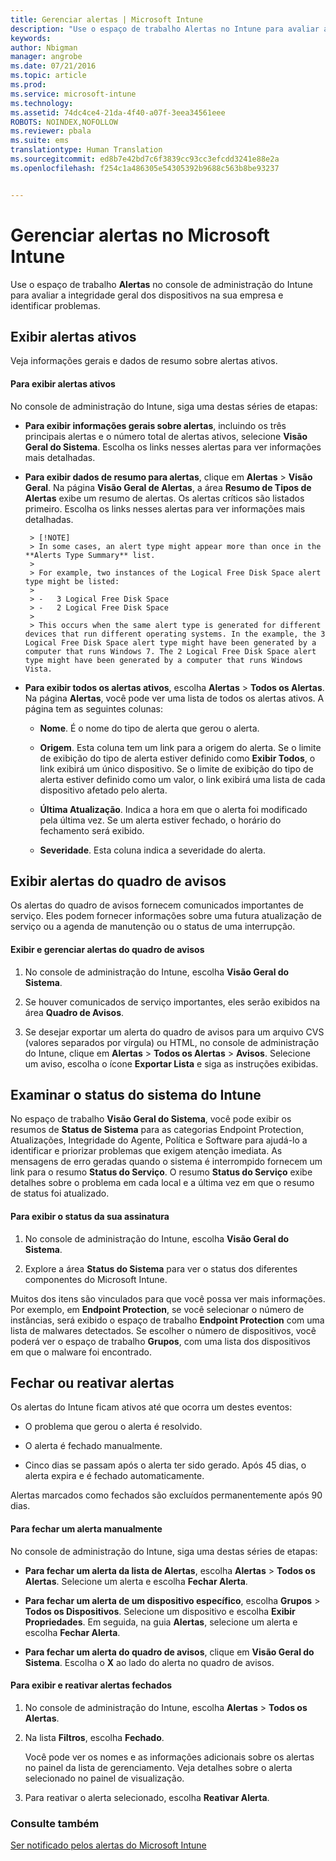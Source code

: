 ```yaml
---
title: Gerenciar alertas | Microsoft Intune
description: "Use o espaço de trabalho Alertas no Intune para avaliar a integridade geral dos dispositivos na sua organização."
keywords: 
author: Nbigman
manager: angrobe
ms.date: 07/21/2016
ms.topic: article
ms.prod: 
ms.service: microsoft-intune
ms.technology: 
ms.assetid: 74dc4ce4-21da-4f40-a07f-3eea34561eee
ROBOTS: NOINDEX,NOFOLLOW
ms.reviewer: pbala
ms.suite: ems
translationtype: Human Translation
ms.sourcegitcommit: ed8b7e42bd7c6f3839cc93cc3efcdd3241e88e2a
ms.openlocfilehash: f254c1a486305e54305392b9688c563b8be93237


---
```


# Gerenciar alertas no Microsoft Intune
Use o espaço de trabalho **Alertas** no console de administração do Intune para avaliar a integridade geral dos dispositivos na sua empresa e identificar problemas.

## Exibir alertas ativos

Veja informações gerais e dados de resumo sobre alertas ativos.

#### Para exibir alertas ativos

No console de administração do Intune, siga uma destas séries de etapas:

-  **Para exibir informações gerais sobre alertas**, incluindo os três principais alertas e o número total de alertas ativos, selecione **Visão Geral do Sistema**. Escolha os links nesses alertas para ver informações mais detalhadas.

-  **Para exibir dados de resumo para alertas**, clique em **Alertas** > **Visão Geral**. Na página **Visão Geral de Alertas**, a área **Resumo de Tipos de Alertas** exibe um resumo de alertas. Os alertas críticos são listados primeiro. Escolha os links nesses alertas para ver informações mais detalhadas.

        > [!NOTE]
        > In some cases, an alert type might appear more than once in the **Alerts Type Summary** list.
        >
        > For example, two instances of the Logical Free Disk Space alert type might be listed:
        >
        > -   3 Logical Free Disk Space
        > -   2 Logical Free Disk Space
        >
        > This occurs when the same alert type is generated for different devices that run different operating systems. In the example, the 3 Logical Free Disk Space alert type might have been generated by a computer that runs Windows 7. The 2 Logical Free Disk Space alert type might have been generated by a computer that runs Windows Vista.

-   **Para exibir todos os alertas ativos**, escolha **Alertas** > **Todos os Alertas**. Na página **Alertas**, você pode ver uma lista de todos os alertas ativos. A página tem as seguintes colunas:

    -   **Nome**. É o nome do tipo de alerta que gerou o alerta.

    -   **Origem**. Esta coluna tem um link para a origem do alerta. Se o limite de exibição do tipo de alerta estiver definido como **Exibir Todos**, o link exibirá um único dispositivo. Se o limite de exibição do tipo de alerta estiver definido como um valor, o link exibirá uma lista de cada dispositivo afetado pelo alerta.

    -   **Última Atualização**. Indica a hora em que o alerta foi modificado pela última vez. Se um alerta estiver fechado, o horário do fechamento será exibido.

    -   **Severidade**. Esta coluna indica a severidade do alerta.

## Exibir alertas do quadro de avisos
Os alertas do quadro de avisos fornecem comunicados importantes de serviço. Eles podem fornecer informações sobre uma futura atualização de serviço ou a agenda de manutenção ou o status de uma interrupção.

#### Exibir e gerenciar alertas do quadro de avisos

1.  No console de administração do Intune, escolha **Visão Geral do Sistema**.

2.  Se houver comunicados de serviço importantes, eles serão exibidos na área **Quadro de Avisos**.

3.  Se desejar exportar um alerta do quadro de avisos para um arquivo CVS (valores separados por vírgula) ou HTML, no console de administração do Intune, clique em **Alertas** > **Todos os Alertas** >    **Avisos**. Selecione um aviso, escolha o ícone **Exportar Lista** e siga as instruções exibidas.

## Examinar o status do sistema do Intune
No espaço de trabalho **Visão Geral do Sistema**, você pode exibir os resumos de **Status de Sistema** para as categorias Endpoint Protection, Atualizações, Integridade do Agente, Política e Software para ajudá-lo a identificar e priorizar problemas que exigem atenção imediata. As mensagens de erro geradas quando o sistema é interrompido fornecem um link para o resumo **Status do Serviço**. O resumo **Status do Serviço** exibe detalhes sobre o problema em cada local e a última vez em que o resumo de status foi atualizado.

#### Para exibir o status da sua assinatura

1.  No console de administração do Intune, escolha **Visão Geral do Sistema**.

2.  Explore a área **Status do Sistema** para ver o status dos diferentes componentes do Microsoft Intune.

  Muitos dos itens são vinculados para que você possa ver mais informações. Por exemplo, em **Endpoint Protection**, se você selecionar o número de instâncias, será exibido o espaço de trabalho **Endpoint Protection** com uma lista de malwares detectados. Se escolher o número de dispositivos, você poderá ver o espaço de trabalho **Grupos**, com uma lista dos dispositivos em que o malware foi encontrado.

## Fechar ou reativar alertas
Os alertas do Intune ficam ativos até que ocorra um destes eventos:

-   O problema que gerou o alerta é resolvido.

-   O alerta é fechado manualmente.

-   Cinco dias se passam após o alerta ter sido gerado. Após 45 dias, o alerta expira e é fechado automaticamente.

Alertas marcados como fechados são excluídos permanentemente após 90 dias.

#### Para fechar um alerta manualmente

No console de administração do Intune, siga uma destas séries de etapas:

- **Para fechar um alerta da lista de Alertas**, escolha **Alertas** > **Todos os Alertas**. Selecione um alerta e escolha **Fechar Alerta**.

- **Para fechar um alerta de um dispositivo específico**, escolha **Grupos** > **Todos os Dispositivos**. Selecione um dispositivo e escolha **Exibir Propriedades**. Em seguida, na guia **Alertas**, selecione um alerta e escolha **Fechar Alerta**.

- **Para fechar um alerta do quadro de avisos**, clique em **Visão Geral do Sistema**. Escolha o **X** ao lado do alerta no quadro de avisos.

#### Para exibir e reativar alertas fechados

1.  No console de administração do Intune, escolha **Alertas** > **Todos os Alertas**.

2.  Na lista **Filtros**, escolha **Fechado**.

    Você pode ver os nomes e as informações adicionais sobre os alertas no painel da lista de gerenciamento. Veja detalhes sobre o alerta selecionado no painel de visualização.

3.  Para reativar o alerta selecionado, escolha **Reativar Alerta**.

### Consulte também
[Ser notificado pelos alertas do Microsoft Intune](../deploy-use/get-notified-by-alerts.md)



<!--HONumber=Aug16_HO3-->


